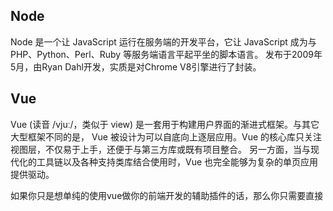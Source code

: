 ## Node
Node 是一个让 JavaScript 运行在服务端的开发平台，它让 JavaScript 成为与PHP、Python、Perl、Ruby 
等服务端语言平起平坐的脚本语言。 发布于2009年5月，由Ryan Dahl开发，实质是对Chrome V8引擎进行了封装。


## Vue
Vue (读音 /vjuː/，类似于 view) 是一套用于构建用户界面的渐进式框架。与其它大型框架不同的是，
Vue 被设计为可以自底向上逐层应用。Vue 的核心库只关注视图层，不仅易于上手，还便于与第三方库或既有项目整合。
另一方面，当与现代化的工具链以及各种支持类库结合使用时，Vue 也完全能够为复杂的单页应用提供驱动。

如果你只是想单纯的使用vue做你的前端开发的辅助插件的话，那么你只需要直接<script>引用vue.js便也可以实现vue的双向绑定的功能；
而至于node.js，如果一定要说的话，就是，node.js有提供丰富的npm插件供你使用，如果你需要使用vue搭建cli 的vue脚手架的话，
那么使用node.js可以快速的创建出vue-cli的脚手架，仅此而已

## Vue的两个核心点
·响应的数据变化
    当数据发生变化时->视图自动更新
·组合的视图组件
    ui页面映射为组件树
    划分组件可维护，可复用，可测试
    
Object.defineProperty(es5)的没有替代方案
不支持ie8 <=   

## 安装vue
- cdn的方式
- npm安装 node package manager
```
npm init
``` 
>初始化会产生一个package.json的文件，这个文件用来描述项目的依赖
>包名不能有大写字母 特殊字符 中文，而且不要和安装包的名字相同    